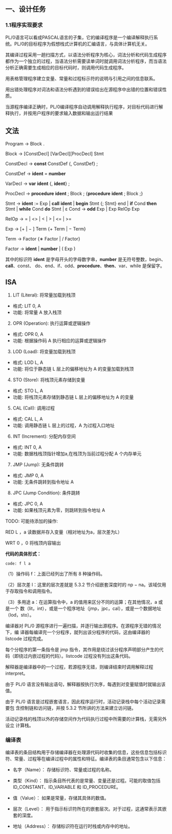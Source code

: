 ## 一、设计任务
 
### 1.1程序实现要求

PL/0语言可以看成PASCAL语言的子集，它的编译程序是一个编译解释执行系统。PL/0的目标程序为假想栈式计算机的汇编语言，与具体计算机无关。


其编译过程采用一趟扫描方式，以语法分析程序为核心，词法分析和代码生成程序都作为一个独立的过程，当语法分析需要读单词时就调用词法分析程序，而当语法分析正确需要生成相应的目标代码时，则调用代码生成程序。

用表格管理程序建立变量、常量和过程标示符的说明与引用之间的信息联系。

用出错处理程序对词法和语法分析遇到的错误给出在源程序中出错的位置和错误性质。

当源程序编译正确时，PL/0编译程序自动调用解释执行程序，对目标代码进行解释执行，并按用户程序的要求输入数据和输出运行结果

## 文法

Program → Block .

 Block → [ConstDecl] [VarDecl][ProcDecl] Stmt

 ConstDecl → **const** ConstDef {, ConstDef} ;

 ConstDef → **ident** = **number**

 VarDecl → **var** **ident** {, **ident**} ;

 ProcDecl → **procedure** **ident** ; Block ; {**procedure** **ident** ; Block ;}

 Stmt → **ident** := Exp | **call** **ident** | **begin** Stmt {; Stmt} end |
**if** Cond **then** Stmt | **while** Cond **do** Stmt | ε
 Cond → **odd** Exp | Exp RelOp Exp

 RelOp → = | <> | < | > | <= | >=

 Exp → [+ | − ] Term {+ Term | − Term}

 Term → Factor {∗ Factor | / Factor}

 Factor → **ident** | **number** | ( Exp )

其中的标识符 **ident** 是字母开头的字母数字串，**number** 是无符号整数，begin、**call**、const、
do、end、if、odd、**procedure**、**then**、var、while 是保留字。

## ISA

1. LIT (Literal): 将常量加载到栈顶

- 格式: LIT 0, A
- 功能: 将常量 A 放入栈顶
2. OPR (Operation): 执行运算或逻辑操作

- 格式: OPR 0, A
- 功能: 根据操作码 A 执行相应的运算或逻辑操作
3. LOD (Load): 将变量加载到栈顶

- 格式: LOD L, A
- 功能: 将位于静态链 L 层上的偏移地址为 A 的变量加载到栈顶
4. STO (Store): 将栈顶元素存储到变量

- 格式: STO L, A
- 功能: 将栈顶元素存储到静态链 L 层上的偏移地址为 A 的变量
5. CAL (Call): 调用过程

- 格式: CAL L, A
- 功能: 调用静态链 L 层上的过程，A 为过程入口地址
6. INT (Increment): 分配内存空间

- 格式: INT 0, A
- 功能: 数据栈栈顶指针增加a,在栈顶为当前过程分配 A 个内存单元
7. JMP (Jump): 无条件跳转

- 格式: JMP 0, A
- 功能: 无条件跳转到指令地址 A
8. JPC (Jump Condition): 条件跳转

- 格式: JPC 0, A
- 功能: 如果栈顶元素为零，则跳转到指令地址 A

TODO: 可能待添加的操作:

RED L ，a 读数据并存入变量（相对地址为a，层次差为L）

WRT 0 ，0 将栈顶内容输出

**代码的具体形式：**

`code: f l a`

（1）操作码 f：上面已经列出了所有 8 种操作码。

（2）层次差 l：这里的层次差就是 5.3.2 节介绍嵌套深度时的 np − na。该域仅用于存取指令和调用指令。

（3）多用途 a：在运算指令中，a 的值用来区分不同的运算；在其他情况，a 或是一个
数（lit，int），或是一个程序地址（jmp，jpc，cal），或是一个数据地址（lod，sto）。



编译器对 PL/0 源程序进行一遍扫描，并逐行输出源程序。在源程序无错的情况下，编
译器每编译完一个分程序，就列出该分程序的代码，这由编译器的 listcode 过程完成。

每个分程序的第一条指令是 jmp 指令，其作用是绕过该分程序声明部分产生的代码（即绕过内嵌过程的代码）。listcode 过程没有列出这条代码。

解释器是编译器中的一个过程，若源程序无错，则编译结束时调用解释过程 interpret。

由于 PL/0 语言没有输出语句，解释器按执行次序，每遇到对变量赋值时就输出该值。

由于 PL/0 语言是过程嵌套语言，因此程序运行时，活动记录栈中每个活动记录需要包
含控制链和访问链，并按 5.3.2 节所讲的方法来建立访问链。

活动记录栈的栈顶以外的存储空间作为代码执行过程中所需要的计算栈，无需另外设立
计算栈。

### 编译表
编译表的条目结构用于存储编译器在处理源代码时收集的信息，这些信息包括标识符、常量、过程等在编译过程中的属性和特征。编译表的条目通常包含以下信息：

- 名字（Name）： 存储标识符、常量或过程的名称。

- 类型（Kind）： 指示条目所代表的是常量、变量还是过程。可能的取值包括 ID_CONSTANT、ID_VARIABLE 和 ID_PROCEDURE。

- 值（Value）： 如果是常量，存储其具体的数值。

- 层次（Level）： 用于指示标识符所在的嵌套层次。对于过程，这通常表示其嵌套的深度。

- 地址（Address）： 存储标识符在运行时栈或内存中的地址。

